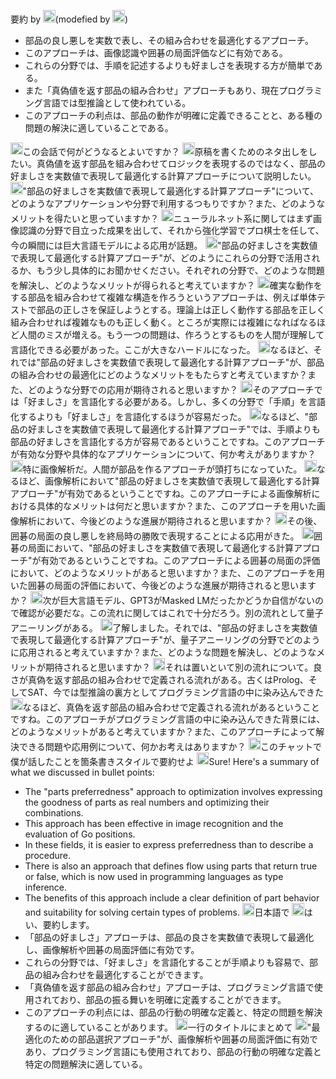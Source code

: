 
要約 by <img src='https://scrapbox.io/api/pages/nishio/gpt/icon' alt='gpt.icon' height="19.5"/>(modefied by <img src='https://scrapbox.io/api/pages/nishio/nishio/icon' alt='nishio.icon' height="19.5"/>)
- 部品の良し悪しを実数で表し、その組み合わせを最適化するアプローチ。
- このアプローチは、画像認識や囲碁の局面評価などに有効である。
- これらの分野では、手順を記述するよりも好ましさを表現する方が簡単である。
- また「真偽値を返す部品の組み合わせ」アプローチもあり、現在プログラミング言語では型推論として使われている。
- このアプローチの利点は、部品の動作が明確に定義できることと、ある種の問題の解決に適していることである。


<img src='https://scrapbox.io/api/pages/nishio/gpt/icon' alt='gpt.icon' height="19.5"/>この会話で何がどうなるとよいですか？
<img src='https://scrapbox.io/api/pages/nishio/nishio/icon' alt='nishio.icon' height="19.5"/>原稿を書くためのネタ出しをしたい。真偽値を返す部品を組み合わせてロジックを表現するのではなく、部品の好ましさを実数値で表現して最適化する計算アプローチについて説明したい。
<img src='https://scrapbox.io/api/pages/nishio/gpt/icon' alt='gpt.icon' height="19.5"/>"部品の好ましさを実数値で表現して最適化する計算アプローチ"について、どのようなアプリケーションや分野で利用するつもりですか？また、どのようなメリットを得たいと思っていますか？
<img src='https://scrapbox.io/api/pages/nishio/nishio/icon' alt='nishio.icon' height="19.5"/>ニューラルネット系に関してはまず画像認識の分野で目立った成果を出して、それから強化学習でプロ棋士を任して、今の瞬間には巨大言語モデルによる応用が話題。
<img src='https://scrapbox.io/api/pages/nishio/gpt/icon' alt='gpt.icon' height="19.5"/>"部品の好ましさを実数値で表現して最適化する計算アプローチ"が、どのようにこれらの分野で活用されるか、もう少し具体的にお聞かせください。それぞれの分野で、どのような問題を解決し、どのようなメリットが得られると考えていますか？
<img src='https://scrapbox.io/api/pages/nishio/nishio/icon' alt='nishio.icon' height="19.5"/>確実な動作をする部品を組み合わせて複雑な構造を作ろうというアプローチは、例えば単体テストで部品の正しさを保証しようとする。理論上は正しく動作する部品を正しく組み合わせれば複雑なものも正しく動く。ところが実際には複雑になればなるほど人間のミスが増える。もう一つの問題は、作ろうとするものを人間が理解して言語化できる必要があった。ここが大きなハードルになった。
<img src='https://scrapbox.io/api/pages/nishio/gpt/icon' alt='gpt.icon' height="19.5"/>なるほど、それでは"部品の好ましさを実数値で表現して最適化する計算アプローチ"が、部品の組み合わせの最適化にどのようなメリットをもたらすと考えていますか？また、どのような分野での応用が期待されると思いますか？
<img src='https://scrapbox.io/api/pages/nishio/nishio/icon' alt='nishio.icon' height="19.5"/>そのアプローチでは「好ましさ」を言語化する必要がある。しかし、多くの分野で「手順」を言語化するよりも「好ましさ」を言語化するほうが容易だった。
<img src='https://scrapbox.io/api/pages/nishio/gpt/icon' alt='gpt.icon' height="19.5"/>なるほど、"部品の好ましさを実数値で表現して最適化する計算アプローチ"では、手順よりも部品の好ましさを言語化する方が容易であるということですね。このアプローチが有効な分野や具体的なアプリケーションについて、何か考えがありますか？
<img src='https://scrapbox.io/api/pages/nishio/nishio/icon' alt='nishio.icon' height="19.5"/>特に画像解析だ。人間が部品を作るアプローチが頭打ちになっていた。
<img src='https://scrapbox.io/api/pages/nishio/gpt/icon' alt='gpt.icon' height="19.5"/>なるほど、画像解析において"部品の好ましさを実数値で表現して最適化する計算アプローチ"が有効であるということですね。このアプローチによる画像解析における具体的なメリットは何だと思いますか？また、このアプローチを用いた画像解析において、今後どのような進展が期待されると思いますか？
<img src='https://scrapbox.io/api/pages/nishio/nishio/icon' alt='nishio.icon' height="19.5"/>その後、囲碁の局面の良し悪しを終局時の勝敗で表現することによる応用がきた。
<img src='https://scrapbox.io/api/pages/nishio/gpt/icon' alt='gpt.icon' height="19.5"/>囲碁の局面において、"部品の好ましさを実数値で表現して最適化する計算アプローチ"が有効であるということですね。このアプローチによる囲碁の局面の評価において、どのようなメリットがあると思いますか？また、このアプローチを用いた囲碁の局面の評価において、今後どのような進展が期待されると思いますか？
<img src='https://scrapbox.io/api/pages/nishio/nishio/icon' alt='nishio.icon' height="19.5"/>次が巨大言語モデル、GPT3がMasked LMだったかどうか自信がないので確認が必要だな。この流れに関してはこれで十分だろう。別の流れとして量子アニーリングがある。
<img src='https://scrapbox.io/api/pages/nishio/gpt/icon' alt='gpt.icon' height="19.5"/>了解しました。それでは、"部品の好ましさを実数値で表現して最適化する計算アプローチ"が、量子アニーリングの分野でどのように応用されると考えていますか？また、どのような問題を解決し、どのようなメリットが期待されると思いますか？
<img src='https://scrapbox.io/api/pages/nishio/nishio/icon' alt='nishio.icon' height="19.5"/>それは置いといて別の流れについて。良さが真偽を返す部品の組み合わせで定義される流れがある。古くはProlog、そしてSAT、今では型推論の裏方としてプログラミング言語の中に染み込んできた
<img src='https://scrapbox.io/api/pages/nishio/gpt/icon' alt='gpt.icon' height="19.5"/>なるほど、真偽を返す部品の組み合わせで定義される流れがあるということですね。このアプローチがプログラミング言語の中に染み込んできた背景には、どのようなメリットがあると考えていますか？また、このアプローチによって解決できる問題や応用例について、何かお考えはありますか？
<img src='https://scrapbox.io/api/pages/nishio/nishio/icon' alt='nishio.icon' height="19.5"/>このチャットで僕が話したことを箇条書きスタイルで要約せよ
<img src='https://scrapbox.io/api/pages/nishio/gpt/icon' alt='gpt.icon' height="19.5"/>Sure! Here's a summary of what we discussed in bullet points:
- The "parts preferredness" approach to optimization involves expressing the goodness of parts as real numbers and optimizing their combinations.
- This approach has been effective in image recognition and the evaluation of Go positions.
- In these fields, it is easier to express preferredness than to describe a procedure.
- There is also an approach that defines flow using parts that return true or false, which is now used in programming languages as type inference.
- The benefits of this approach include a clear definition of part behavior and suitability for solving certain types of problems.
<img src='https://scrapbox.io/api/pages/nishio/nishio/icon' alt='nishio.icon' height="19.5"/>日本語で
<img src='https://scrapbox.io/api/pages/nishio/gpt/icon' alt='gpt.icon' height="19.5"/>はい、要約します。
- 「部品の好ましさ」アプローチは、部品の良さを実数値で表現して最適化し、画像解析や囲碁の局面評価に有効です。
- これらの分野では、「好ましさ」を言語化することが手順よりも容易で、部品の組み合わせを最適化することができます。
- 「真偽値を返す部品の組み合わせ」アプローチは、プログラミング言語で使用されており、部品の振る舞いを明確に定義することができます。
- このアプローチの利点には、部品の行動の明確な定義と、特定の問題を解決するのに適していることがあります。
<img src='https://scrapbox.io/api/pages/nishio/nishio/icon' alt='nishio.icon' height="19.5"/>一行のタイトルにまとめて
<img src='https://scrapbox.io/api/pages/nishio/gpt/icon' alt='gpt.icon' height="19.5"/>"最適化のための部品選択アプローチ"が、画像解析や囲碁の局面評価に有効であり、プログラミング言語にも使用されており、部品の行動の明確な定義と特定の問題解決に適している。
